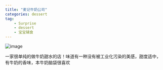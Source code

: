```yaml
---
title: "麦记牛奶公司"
categories: dessert 
tag: 
    - Surprise
    - dessert
    - 宝宝辅食
---
```


![image](/food/麦记牛奶公司.jpg)

一家很单纯的做牛奶甜水的店！味道有一种没有被工业化污染的美感，甜度适中，有牛奶的香味，本牛奶脑袋很喜欢